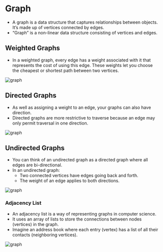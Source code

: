 # Graph
- A graph is a data structure that captures relationships between objects. It’s made up of vertices connected by edges.
- “Graph” is a non-linear data structure consisting of vertices and edges.

## Weighted Graphs
- In a weighted graph, every edge has a weight associated with it that represents the cost of using this edge. These weights let you choose the cheapest or shortest path between two vertices.

<p float="left">
   <img src="https://github.com/mo7amedaliEbaid/ds_dart/blob/c7aba356f26c97f15ca2271c5bb81318ae1d817c/assets/weighted_graph.png"  alt="graph"/>
</p>


## Directed Graphs
- As well as assigning a weight to an edge, your graphs can also have direction.
- Directed graphs are more restrictive to traverse because an edge may only permit traversal in one direction.

<p float="left">
   <img src="https://github.com/mo7amedaliEbaid/ds_dart/blob/c7aba356f26c97f15ca2271c5bb81318ae1d817c/assets/directed_graph.png"  alt="graph"/>
</p>

## Undirected Graphs
- You can think of an undirected graph as a directed graph where all edges are bi-directional.
- In an undirected graph:
  - Two connected vertices have edges going back and forth. 
  - The weight of an edge applies to both directions.

<p float="left">
   <img src="https://github.com/mo7amedaliEbaid/ds_dart/blob/c7aba356f26c97f15ca2271c5bb81318ae1d817c/assets/undirected_graph.png"  alt="graph"/>
</p>

### Adjacency List
- An adjacency list is a way of representing graphs in computer science. 
- It uses an array of lists to store the connections between nodes (vertices) in the graph.  
- Imagine an address book where each entry (vertex) has a list of all their contacts (neighboring vertices).

<p float="left">
   <img src="https://github.com/mo7amedaliEbaid/ds_dart/blob/c7aba356f26c97f15ca2271c5bb81318ae1d817c/assets/adjacency_list.png"  alt="graph"/>
</p>